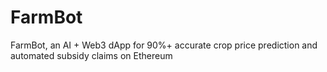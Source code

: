# FarmBot
FarmBot, an AI + Web3 dApp for 90%+ accurate crop price prediction and automated subsidy claims on Ethereum
